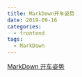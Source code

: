 ```yaml
---
title: MarkDown开车姿势
date: 2019-09-16
categories:
  - frontend
tags:
  - MarkDown
---
```


[MarkDown 开车姿势](https://shd101wyy.github.io/markdown-preview-enhanced/#/zh-cn/)
